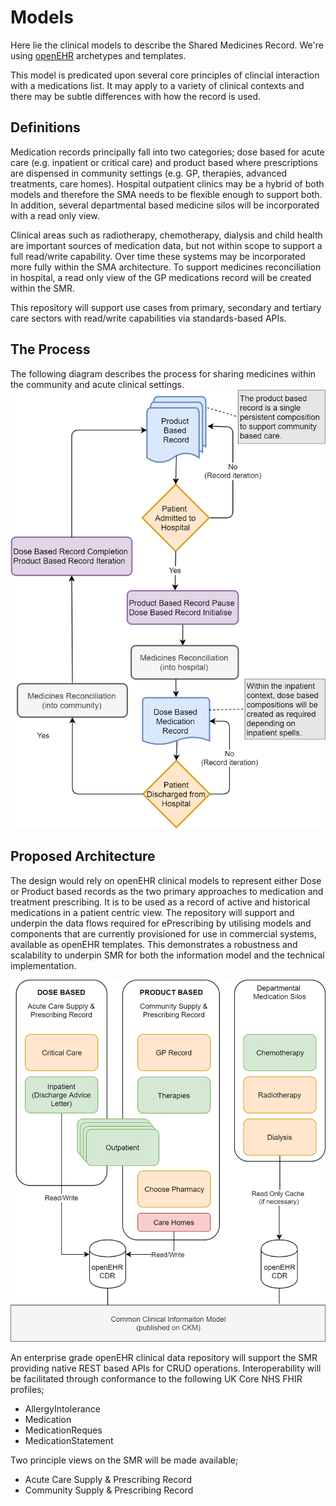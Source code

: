 # Models
Here lie the clinical models to describe the Shared Medicines Record. We're using [openEHR](http://www.openehr.org "openEHR") archetypes and templates.

This model is predicated upon several core principles of clincial interaction with a medications list. It may apply to a variety of clinical contexts and there may be subtle differences with how the record is used. 

## Definitions
Medication records principally fall into two categories; dose based for acute care (e.g. inpatient or critical care) and product based where prescriptions are dispensed in community settings (e.g. GP, therapies, advanced treatments, care homes). Hospital outpatient clinics may be a hybrid of both models and therefore the SMA needs to be flexible enough to support both. In addition, several departmental based medicine silos will be incorporated with a read only view. 

Clinical areas such as radiotherapy, chemotherapy, dialysis and child health are important sources of medication data, but not within scope to support a full read/write capability. Over time these systems may be incorporated more fully within the SMA architecture. To support medicines reconciliation in hospital, a read only view of the GP medications record will be created within the SMR.

This repository will support use cases from primary, secondary and tertiary care sectors with read/write capabilities via standards-based APIs.

## The Process
The following diagram describes the process for sharing medicines within the community and acute clinical settings. 
![Shared Medications Record Process Flow Diagram](img/smr_process_flow.png)

## Proposed Architecture
The design would rely on openEHR clinical models to represent either Dose or Product based records as the two primary approaches to medication and treatment prescribing. It is to be used as a record of active and historical medications in a patient centric view. The repository will support and underpin the data flows required for ePrescribing by utilising models and components that are currently provisioned for use in commercial systems, available as openEHR templates. This demonstrates a robustness and scalability to underpin SMR for both the information model and the technical implementation.

![Shared Medications Record Process Flow Diagram](img/smr_architecture.png)

An enterprise grade openEHR clinical data repository will support the SMR providing native REST based APIs for CRUD operations. Interoperability will be facilitated through conformance to the following UK Core NHS FHIR profiles;

* AllergyIntolerance
* Medication
* MedicationReques
* MedicationStatement

Two principle views on the SMR will be made available;

* Acute Care Supply & Prescribing Record
* Community Supply & Prescribing Record